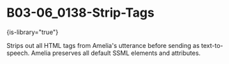 # B03-06_0138-Strip-Tags

{is-library="true"}

<snippet id="B03-06_0138-Strip-Tags_snippet">



Strips out all HTML tags from Amelia's utterance before sending as text-to-speech. Amelia preserves all default SSML elements and attributes.


</snippet>